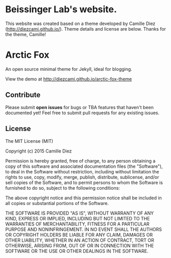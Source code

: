 # Beissinger Lab's website. 
This website was created based on a theme developed by Camille Diez (http://diezcami.github.io/). Theme details and license are below. Thanks for the theme, Camille! 

# Arctic Fox
An open source minimal theme for Jekyll, ideal for blogging.

View the demo at http://diezcami.github.io/arctic-fox-theme

## Contribute
Please submit **open issues** for bugs or TBA features that haven't been documented yet! Feel free to submit pull requests for any existing issues.

## License
The MIT License (MIT)

Copyright (c) 2015 Camille Diez

Permission is hereby granted, free of charge, to any person obtaining a copy of this software and associated documentation files (the "Software"), to deal in the Software without restriction, including without limitation the rights to use, copy, modify, merge, publish, distribute, sublicense, and/or sell copies of the Software, and to permit persons to whom the Software is furnished to do so, subject to the following conditions:

The above copyright notice and this permission notice shall be included in all copies or substantial portions of the Software.

THE SOFTWARE IS PROVIDED "AS IS", WITHOUT WARRANTY OF ANY KIND, EXPRESS OR IMPLIED, INCLUDING BUT NOT LIMITED TO THE WARRANTIES OF MERCHANTABILITY, FITNESS FOR A PARTICULAR PURPOSE AND NONINFRINGEMENT. IN NO EVENT SHALL THE AUTHORS OR COPYRIGHT HOLDERS BE LIABLE FOR ANY CLAIM, DAMAGES OR OTHER LIABILITY, WHETHER IN AN ACTION OF CONTRACT, TORT OR OTHERWISE, ARISING FROM, OUT OF OR IN CONNECTION WITH THE SOFTWARE OR THE USE OR OTHER DEALINGS IN THE SOFTWARE.
